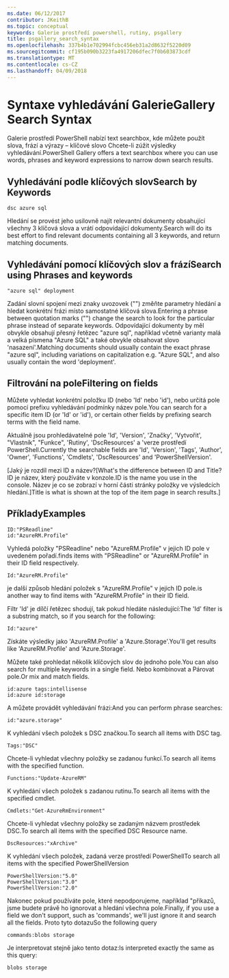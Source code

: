 ```yaml
---
ms.date: 06/12/2017
contributor: JKeithB
ms.topic: conceptual
keywords: Galerie prostředí powershell, rutiny, psgallery
title: psgallery_search_syntax
ms.openlocfilehash: 337b4b1e702994fcbc456eb31a2d8632f5220d09
ms.sourcegitcommit: cf195b090b3223fa4917206dfec7f0b603873cdf
ms.translationtype: MT
ms.contentlocale: cs-CZ
ms.lasthandoff: 04/09/2018
---
```

# <a name="gallery-search-syntax"></a><span data-ttu-id="90097-103">Syntaxe vyhledávání Galerie</span><span class="sxs-lookup"><span data-stu-id="90097-103">Gallery Search Syntax</span></span>

<span data-ttu-id="90097-104">Galerie prostředí PowerShell nabízí text searchbox, kde můžete použít slova, frází a výrazy – klíčové slovo Chcete-li zúžit výsledky vyhledávání.</span><span class="sxs-lookup"><span data-stu-id="90097-104">PowerShell Gallery offers a text searchbox where you can use words, phrases and keyword expressions to narrow down search results.</span></span>

## <a name="search-by-keywords"></a><span data-ttu-id="90097-105">Vyhledávání podle klíčových slov</span><span class="sxs-lookup"><span data-stu-id="90097-105">Search by Keywords</span></span>

    dsc azure sql

<span data-ttu-id="90097-106">Hledání se provést jeho usilovně najít relevantní dokumenty obsahující všechny 3 klíčová slova a vrátí odpovídající dokumenty.</span><span class="sxs-lookup"><span data-stu-id="90097-106">Search will do its best effort to find relevant documents containing all 3 keywords, and return matching documents.</span></span>

## <a name="search-using-phrases-and-keywords"></a><span data-ttu-id="90097-107">Vyhledávání pomocí klíčových slov a frází</span><span class="sxs-lookup"><span data-stu-id="90097-107">Search using Phrases and keywords</span></span>

    "azure sql" deployment

<span data-ttu-id="90097-108">Zadání slovní spojení mezi znaky uvozovek ("") změňte parametry hledání a hledat konkrétní frázi místo samostatné klíčová slova.</span><span class="sxs-lookup"><span data-stu-id="90097-108">Entering a phrase between quotation marks ("") change the search to look for the particular phrase instead of separate keywords.</span></span>
<span data-ttu-id="90097-109">Odpovídající dokumenty by měl obvykle obsahují přesný řetězec "azure sql", například včetně varianty malá a velká písmena "Azure SQL" a také obvykle obsahovat slovo 'nasazení'.</span><span class="sxs-lookup"><span data-stu-id="90097-109">Matching documents should usually contain the exact phrase "azure sql", including variations on capitalization e.g. "Azure SQL", and also usually contain the word 'deployment'.</span></span>

## <a name="filtering-on-fields"></a><span data-ttu-id="90097-110">Filtrování na pole</span><span class="sxs-lookup"><span data-stu-id="90097-110">Filtering on fields</span></span>

<span data-ttu-id="90097-111">Můžete vyhledat konkrétní položku ID (nebo 'Id' nebo 'id'), nebo určitá pole pomocí prefixu vyhledávání podmínky název pole.</span><span class="sxs-lookup"><span data-stu-id="90097-111">You can search for a specific item ID (or 'Id' or 'id'), or certain other fields by prefixing search terms with the field name.</span></span>

<span data-ttu-id="90097-112">Aktuálně jsou prohledávatelné pole 'Id', 'Version', 'Značky', 'Vytvořit', "Vlastník", "Funkce", 'Rutiny', 'DscResources' a 'verze prostředí PowerShell.</span><span class="sxs-lookup"><span data-stu-id="90097-112">Currently the searchable fields are 'Id', 'Version', 'Tags', 'Author', 'Owner', 'Functions', 'Cmdlets', 'DscResources' and 'PowerShellVersion'.</span></span>

<span data-ttu-id="90097-113">[Jaký je rozdíl mezi ID a název?</span><span class="sxs-lookup"><span data-stu-id="90097-113">[What's the difference between ID and Title?</span></span> <span data-ttu-id="90097-114">ID je název, který používáte v konzole.</span><span class="sxs-lookup"><span data-stu-id="90097-114">ID is the name you use in the console.</span></span> <span data-ttu-id="90097-115">Název je co se zobrazí v horní části stránky položky ve výsledcích hledání.]</span><span class="sxs-lookup"><span data-stu-id="90097-115">Title is what is shown at the top of the item page in search results.]</span></span>

## <a name="examples"></a><span data-ttu-id="90097-116">Příklady</span><span class="sxs-lookup"><span data-stu-id="90097-116">Examples</span></span>

    ID:"PSReadline"
    id:"AzureRM.Profile"

<span data-ttu-id="90097-117">Vyhledá položky "PSReadline" nebo "AzureRM.Profile" v jejich ID pole v uvedeném pořadí.</span><span class="sxs-lookup"><span data-stu-id="90097-117">finds items with "PSReadline" or "AzureRM.Profile" in their ID field respectively.</span></span>

    Id:"AzureRM.Profile"

<span data-ttu-id="90097-118">je další způsob hledání položek s "AzureRM.Profile" v jejich ID pole.</span><span class="sxs-lookup"><span data-stu-id="90097-118">is another way to find items with "AzureRM.Profile" in their ID field.</span></span>

<span data-ttu-id="90097-119">Filtr 'Id' je dílčí řetězec shodují, tak pokud hledáte následující:</span><span class="sxs-lookup"><span data-stu-id="90097-119">The 'Id' filter is a substring match, so if you search for the following:</span></span>

    Id:"azure"

<span data-ttu-id="90097-120">Získáte výsledky jako 'AzureRM.Profile' a 'Azure.Storage'.</span><span class="sxs-lookup"><span data-stu-id="90097-120">You'll get results like 'AzureRM.Profile' and 'Azure.Storage'.</span></span>

<span data-ttu-id="90097-121">Můžete také prohledat několik klíčových slov do jednoho pole.</span><span class="sxs-lookup"><span data-stu-id="90097-121">You can also search for multiple keywords in a single field.</span></span> <span data-ttu-id="90097-122">Nebo kombinovat a Párovat pole.</span><span class="sxs-lookup"><span data-stu-id="90097-122">Or mix and match fields.</span></span>

    id:azure tags:intellisense
    id:azure id:storage

<span data-ttu-id="90097-123">A můžete provádět vyhledávání frázi:</span><span class="sxs-lookup"><span data-stu-id="90097-123">And you can perform phrase searches:</span></span>

    id:"azure.storage"


<span data-ttu-id="90097-124">K vyhledání všech položek s DSC značkou.</span><span class="sxs-lookup"><span data-stu-id="90097-124">To search all items with DSC tag.</span></span>

    Tags:"DSC"

<span data-ttu-id="90097-125">Chcete-li vyhledat všechny položky se zadanou funkcí.</span><span class="sxs-lookup"><span data-stu-id="90097-125">To search all items with the specified function.</span></span>

    Functions:"Update-AzureRM"

<span data-ttu-id="90097-126">K vyhledání všech položek s zadanou rutinu.</span><span class="sxs-lookup"><span data-stu-id="90097-126">To search all items with the specified cmdlet.</span></span>

    Cmdlets:"Get-AzureRmEnvironment"

<span data-ttu-id="90097-127">Chcete-li vyhledat všechny položky se zadaným názvem prostředek DSC.</span><span class="sxs-lookup"><span data-stu-id="90097-127">To search all items with the specified DSC Resource name.</span></span>

    DscResources:"xArchive"

<span data-ttu-id="90097-128">K vyhledání všech položek, zadaná verze prostředí PowerShell</span><span class="sxs-lookup"><span data-stu-id="90097-128">To search all items with the specified PowerShellVersion</span></span>

    PowerShellVersion:"5.0"
    PowerShellVersion:"3.0"
    PowerShellVersion:"2.0"


<span data-ttu-id="90097-129">Nakonec pokud používáte pole, které nepodporujeme, například "příkazů, jsme budete právě ho ignorovat a hledání všechna pole.</span><span class="sxs-lookup"><span data-stu-id="90097-129">Finally, if you use a field we don't support, such as 'commands', we'll just ignore it and search all the fields.</span></span> <span data-ttu-id="90097-130">Proto tyto dotazu</span><span class="sxs-lookup"><span data-stu-id="90097-130">So the following query</span></span>

    commands:blobs storage

<span data-ttu-id="90097-131">Je interpretovat stejně jako tento dotaz:</span><span class="sxs-lookup"><span data-stu-id="90097-131">Is interpreted exactly the same as this query:</span></span>

    blobs storage